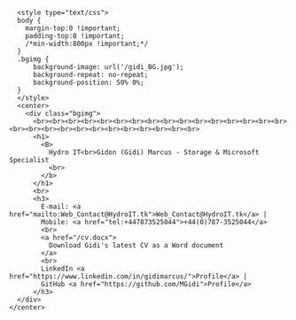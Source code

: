 
      <style type="text/css">
      body {
        margin-top:0 !important;
        padding-top:0 !important;
        /*min-width:800px !important;*/
      }
      .bgimg {
          background-image: url('/gidi_BG.jpg');
          background-repeat: no-repeat;
          background-position: 50% 0%;
      }     
      </style>
      <center>
        <div class="bgimg">
          <br><br><br><br><br><br><br><br><br><br><br><br><br><br><br><br><br><br><br><br><br><br><br><br><br><br><br><br>
          <h1>
            <B>
              Hydro IT<br>Gidon (Gidi) Marcus - Storage & Microsoft Specialist
              <br>
            </b>
          </h1>
          <br>
          <h3>
            E-mail: <a href="mailto:Web_Contact@HydroIT.tk">Web_Contact@HydroIT.tk</a> | 
            Mobile: <a href="tel:+447873525044">+44(0)787-3525044</a> 
            <br>
            <a href="/cv.docx">
              Download Gidi's latest CV as a Word document
            </a>
            <br>
            LinkedIn <a href="https://www.linkedin.com/in/gidimarcus/">Profile</a> | 
            GitHub <a href="https://github.com/MGidi">Profile</a>
          </h3>
      </div>
    </center>


